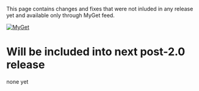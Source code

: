This page contains changes and fixes that were not inluded in any release yet and available only through MyGet feed. 

[![MyGet](https://img.shields.io/myget/linq2db/vpre/linq2db.svg)](https://www.myget.org/gallery/linq2db)

# Will be included into next post-2.0 release

none yet
